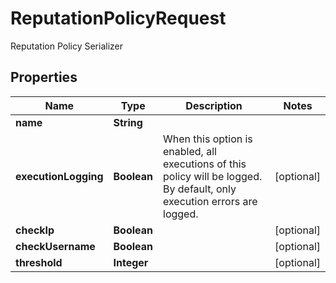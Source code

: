 

# ReputationPolicyRequest

Reputation Policy Serializer

## Properties

| Name | Type | Description | Notes |
|------------ | ------------- | ------------- | -------------|
|**name** | **String** |  |  |
|**executionLogging** | **Boolean** | When this option is enabled, all executions of this policy will be logged. By default, only execution errors are logged. |  [optional] |
|**checkIp** | **Boolean** |  |  [optional] |
|**checkUsername** | **Boolean** |  |  [optional] |
|**threshold** | **Integer** |  |  [optional] |



